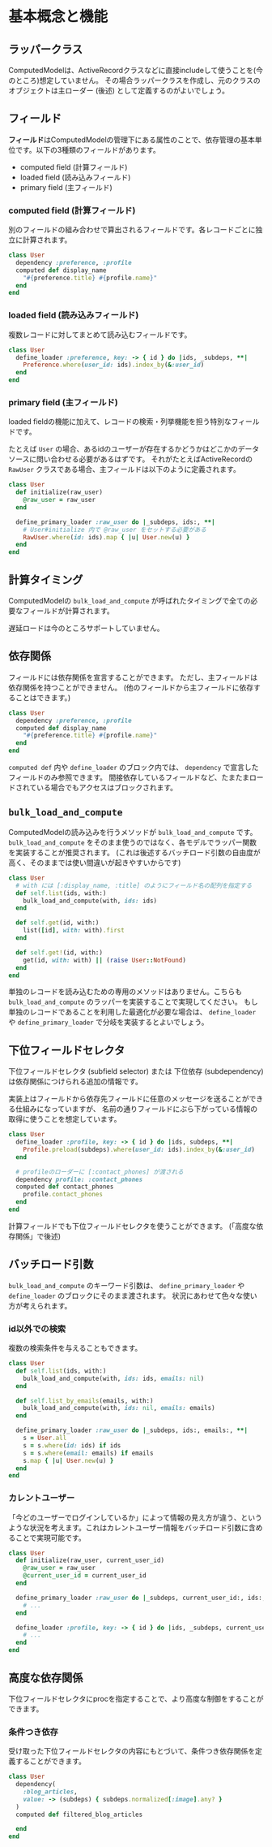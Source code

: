 # 基本概念と機能

## ラッパークラス

ComputedModelは、ActiveRecordクラスなどに直接includeして使うことを(今のところ)想定していません。
その場合ラッパークラスを作成し、元のクラスのオブジェクトは主ローダー (後述) として定義するのがよいでしょう。

## フィールド

**フィールド**はComputedModelの管理下にある属性のことで、依存管理の基本単位です。以下の3種類のフィールドがあります。

- computed field (計算フィールド)
- loaded field (読み込みフィールド)
- primary field (主フィールド)

### computed field (計算フィールド)

別のフィールドの組み合わせで算出されるフィールドです。各レコードごとに独立に計算されます。

```ruby
class User
  dependency :preference, :profile
  computed def display_name
    "#{preference.title} #{profile.name}"
  end
end
```

### loaded field (読み込みフィールド)

複数レコードに対してまとめて読み込むフィールドです。

```ruby
class User
  define_loader :preference, key: -> { id } do |ids, _subdeps, **|
    Preference.where(user_id: ids).index_by(&:user_id)
  end
end
```

### primary field (主フィールド)

loaded fieldの機能に加えて、レコードの検索・列挙機能を担う特別なフィールドです。

たとえば `User` の場合、あるidのユーザーが存在するかどうかはどこかのデータソースに問い合わせる必要があるはずです。
それがたとえばActiveRecordの `RawUser` クラスである場合、主フィールドは以下のように定義されます。

```ruby
class User
  def initialize(raw_user)
    @raw_user = raw_user
  end

  define_primary_loader :raw_user do |_subdeps, ids:, **|
    # User#initialize 内で @raw_user をセットする必要がある
    RawUser.where(id: ids).map { |u| User.new(u) }
  end
end
```

## 計算タイミング

ComputedModelの `bulk_load_and_compute` が呼ばれたタイミングで全ての必要なフィールドが計算されます。

遅延ロードは今のところサポートしていません。

## 依存関係

フィールドには依存関係を宣言することができます。
ただし、主フィールドは依存関係を持つことができません。 (他のフィールドから主フィールドに依存することはできます。)

```ruby
class User
  dependency :preference, :profile
  computed def display_name
    "#{preference.title} #{profile.name}"
  end
end
```

`computed def` 内や `define_loader` のブロック内では、 `dependency` で宣言したフィールドのみ参照できます。
間接依存しているフィールドなど、たまたまロードされている場合でもアクセスはブロックされます。

## `bulk_load_and_compute`

ComputedModelの読み込みを行うメソッドが `bulk_load_and_compute` です。
`bulk_load_and_compute` をそのまま使うのではなく、各モデルでラッパー関数を実装することが推奨されます。
(これは後述するバッチロード引数の自由度が高く、そのままでは使い間違いが起きやすいからです)

```ruby
class User
  # with には [:display_name, :title] のようにフィールド名の配列を指定する
  def self.list(ids, with:)
    bulk_load_and_compute(with, ids: ids)
  end

  def self.get(id, with:)
    list([id], with: with).first
  end

  def self.get!(id, with:)
    get(id, with: with) || (raise User::NotFound)
  end
end
```

単独のレコードを読み込むための専用のメソッドはありません。こちらも `bulk_load_and_compute` のラッパーを実装することで実現してください。
もし単独のレコードであることを利用した最適化が必要な場合は、 `define_loader` や `define_primary_loader` で分岐を実装するとよいでしょう。

## 下位フィールドセレクタ

下位フィールドセレクタ (subfield selector) または 下位依存 (subdependency) は依存関係につけられる追加の情報です。

実装上はフィールドから依存先フィールドに任意のメッセージを送ることができる仕組みになっていますが、
名前の通りフィールドにぶら下がっている情報の取得に使うことを想定しています。

```ruby
class User
  define_loader :profile, key: -> { id } do |ids, subdeps, **|
    Profile.preload(subdeps).where(user_id: ids).index_by(&:user_id)
  end

  # profileのローダーに [:contact_phones] が渡される
  dependency profile: :contact_phones
  computed def contact_phones
    profile.contact_phones
  end
end
```

計算フィールドでも下位フィールドセレクタを使うことができます。 (「高度な依存関係」で後述)

## バッチロード引数

`bulk_load_and_compute` のキーワード引数は、 `define_primary_loader` や `define_loader` のブロックにそのまま渡されます。
状況にあわせて色々な使い方が考えられます。

### id以外での検索

複数の検索条件を与えることもできます。

```ruby
class User
  def self.list(ids, with:)
    bulk_load_and_compute(with, ids: ids, emails: nil)
  end

  def self.list_by_emails(emails, with:)
    bulk_load_and_compute(with, ids: nil, emails: emails)
  end

  define_primary_loader :raw_user do |_subdeps, ids:, emails:, **|
    s = User.all
    s = s.where(id: ids) if ids
    s = s.where(email: emails) if emails
    s.map { |u| User.new(u) }
  end
end
```

### カレントユーザー

「今どのユーザーでログインしているか」によって情報の見え方が違う、というような状況を考えます。これはカレントユーザー情報をバッチロード引数に含めることで実現可能です。

```ruby
class User
  def initialize(raw_user, current_user_id)
    @raw_user = raw_user
    @current_user_id = current_user_id
  end

  define_primary_loader :raw_user do |_subdeps, current_user_id:, ids:, **|
    # ...
  end

  define_loader :profile, key: -> { id } do |ids, _subdeps, current_user_id:, **|
    # ...
  end
end
```

## 高度な依存関係

下位フィールドセレクタにprocを指定することで、より高度な制御をすることができます。

### 条件つき依存

受け取った下位フィールドセレクタの内容にもとづいて、条件つき依存関係を定義することができます。

```ruby
class User
  dependency(
    :blog_articles,
    value: -> (subdeps) { subdeps.normalized[:image].any? }
  )
  computed def filtered_blog_articles

  end
end
```

